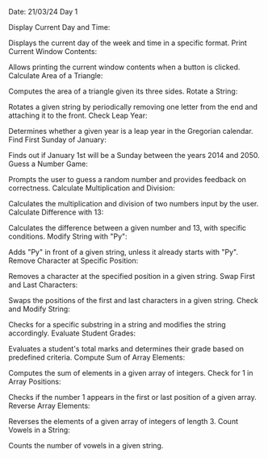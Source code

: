 Date: 21/03/24
Day 1

Display Current Day and Time:

Displays the current day of the week and time in a specific format.
Print Current Window Contents:

Allows printing the current window contents when a button is clicked.
Calculate Area of a Triangle:

Computes the area of a triangle given its three sides.
Rotate a String:

Rotates a given string by periodically removing one letter from the end and attaching it to the front.
Check Leap Year:

Determines whether a given year is a leap year in the Gregorian calendar.
Find First Sunday of January:

Finds out if January 1st will be a Sunday between the years 2014 and 2050.
Guess a Number Game:

Prompts the user to guess a random number and provides feedback on correctness.
Calculate Multiplication and Division:

Calculates the multiplication and division of two numbers input by the user.
Calculate Difference with 13:

Calculates the difference between a given number and 13, with specific conditions.
Modify String with "Py":

Adds "Py" in front of a given string, unless it already starts with "Py".
Remove Character at Specific Position:

Removes a character at the specified position in a given string.
Swap First and Last Characters:

Swaps the positions of the first and last characters in a given string.
Check and Modify String:

Checks for a specific substring in a string and modifies the string accordingly.
Evaluate Student Grades:

Evaluates a student's total marks and determines their grade based on predefined criteria.
Compute Sum of Array Elements:

Computes the sum of elements in a given array of integers.
Check for 1 in Array Positions:

Checks if the number 1 appears in the first or last position of a given array.
Reverse Array Elements:

Reverses the elements of a given array of integers of length 3.
Count Vowels in a String:

Counts the number of vowels in a given string.
